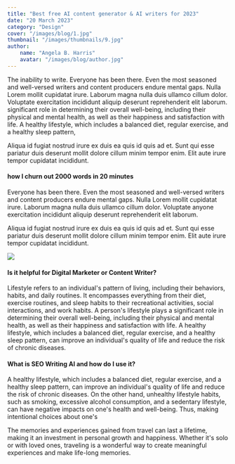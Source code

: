 ```yaml
---
title: "Best free AI content generator & AI writers for 2023"
date: "20 March 2023"
category: "Design"
cover: "/images/blog/1.jpg"
thumbnail: "/images/thumbnails/9.jpg"
author:
    name: "Angela B. Harris"
    avatar: "/images/blog/author.jpg"
---
```


The inability to write. Everyone has been there. Even the most seasoned and well-versed writers and content producers endure mental gaps. Nulla Lorem mollit cupidatat irure. Laborum magna nulla duis ullamco cillum dolor. Voluptate exercitation incididunt aliquip deserunt reprehenderit elit laborum. significant role in determining their overall well-being, including their physical and mental health, as well as their happiness and satisfaction with life. A healthy lifestyle, which includes a balanced diet, regular exercise, and a healthy sleep pattern,

Aliqua id fugiat nostrud irure ex duis ea quis id quis ad et. Sunt qui esse pariatur duis deserunt mollit dolore cillum minim tempor enim. Elit aute irure tempor cupidatat incididunt.

#### how I churn out 2000 words in 20 minutes

Everyone has been there. Even the most seasoned and well-versed writers and content producers endure mental gaps. Nulla Lorem mollit cupidatat irure. Laborum magna nulla duis ullamco cillum dolor. Voluptate anyone exercitation incididunt aliquip deserunt reprehenderit elit laborum.

Aliqua id fugiat nostrud irure ex duis ea quis id quis ad et. Sunt qui esse pariatur duis deserunt mollit dolore cillum minim tempor enim. Elit aute irure tempor cupidatat incididunt.

![](/images/blog/2.jpg)

#### Is it helpful for Digital Marketer or Content Writer?

Lifestyle refers to an individual's pattern of living, including their behaviors, habits, and daily routines. It encompasses everything from their diet, exercise routines, and sleep habits to their recreational activities, social interactions, and work habits. A person's lifestyle plays a significant role in determining their overall well-being, including their physical and mental health, as well as their happiness and satisfaction with life. A healthy lifestyle, which includes a balanced diet, regular exercise, and a healthy sleep pattern, can improve an individual's quality of life and reduce the risk of chronic diseases.

#### What is SEO Writing AI and how do I use it?

A healthy lifestyle, which includes a balanced diet, regular exercise, and a healthy sleep pattern, can improve an individual's quality of life and reduce the risk of chronic diseases. On the other hand, unhealthy lifestyle habits, such as smoking, excessive alcohol consumption, and a sedentary lifestyle, can have negative impacts on one's health and well-being. Thus, making intentional choices about one's

The memories and experiences gained from travel can last a lifetime, making it an investment in personal growth and happiness. Whether it's solo or with loved ones, traveling is a wonderful way to create meaningful experiences and make life-long memories.

